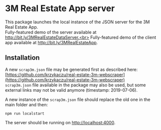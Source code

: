 # 3M Real Estate App server
This package launches the local instance of the JSON server for the 3M Real Estate App.<br>
Fully-featured demo of the server available at http://bit.ly/3MRealEstateDataServer.<br>
Fully-featured demo of the client app available at http://bit.ly/3MRealEstateApp.

## Installation
A new `scrap3m.json` file may be generated first as described here: [https://github.com/krzykaczu/real-estate-3m-webscraper](https://github.com/krzykaczu/real-estate-3m-webscraper)<br>
`scrap3m.json` file available in the package may also be used, but some external links may not be valid anymore (timestamp: 2019-07-06).

A new instance of the `scrap3m.json` file should replace the old one in the main folder and then:
```
npm run localstart
```
The server should be running on [http://localhost:4000](http://localhost:4000).
